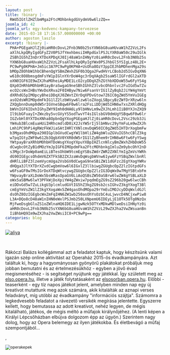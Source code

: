 ```yaml
---
layout: post
title: !binary |-
  RWd5IGtlZHZlbmMga2FtcMOhbnkgdGVydmV6w6lzZQ==
joomla_id: 42
joomla_url: egy-kedvenc-kampany-tervezese
date: 2015-03-18 17:16:57.000000000 +00:00
author: agoston_laszlo
excerpt: !binary |-
  PHA+PGEgaHJlZj0iaHR0cDovL2Fnb3N0b25sYXN6bG8uaHUvaW1hZ2VzL2Fs
  aXlhLkpQRyIgdGFyZ2V0PSJfYmxhbmsiIHRpdGxlPSJLYXR0aW50c29uIGlk
  ZSBhIG5hZ3nDrXTDoXPDqXJ0Ij48aW1nIHNyYz0iaHR0cDovL2Fnb3N0b25s
  YXN6bG8uaHUvaW1hZ2VzL2FsaXlhLkpQRyIgYWx0PSJhbGl5YSIgLz48L2E+
  PC9wPg0KPHA+Jm5ic3A7PC9wPg0KPHA+UsOha8OzY3ppIEJhbMOhenMga29s
  bMOpZ8OhbW1hbCBhenQgYSBmZWxhZGF0b3Qga2FwdHVrLCBob2d5IGvDqXN6
  w610c8O8bmsgdmFsYW1pIGlnYXrDoW4gc3rDqXAgb25saW5lIGFrdGl2aXTD
  oXN0IGF6IE9wZXJhaMOheiAyMDE1LcO2cyDDqXZhZGthbXDDoW55w6FyYS4g
  QXp0IHRhbMOhbHR1ayBraSwgaG9neSBhIGhhZ3lvbcOhbnlvc2FuIGd5w7Zu
  ecO2csWxIHBsYWvDoXRva2F0IHByw7Niw6FsanVrIG1lZyBqb2JiYW4gYmVt
  dXRhdG5pIMOpcyBheiDDqXJ0ZWxtZXrDqXPDvGtow7Z6IC0gZWd5YmVuIGEg
  asO2dsWRIMOpdmFkIG1lZ2lzbWVyw6lzw6loZXogLSBpcyBzZWfDrXRzw6ln
  ZXQgbnnDump0dW5rIGVneSBqw6F0w6lra2FsLiDDjWd5IHN6w7xsZXRldHQg
  bWVnIGF6IDxhIGhyZWY9Imh0dHA6Ly9lbHNvLm9wZXJhLmh1IiB0YXJnZXQ9
  Il9ibGFuayI+ZWxzby5vcGVyYS5odTwvYT4sIGlsbGV0dmUgYSBqw6F0w6lr
  IGZvbHl0YXTDoXNha8OpbnQgYXogPGEgaHJlZj0iaHR0cDovL2Vsc29zb3Ji
  YW4ub3BlcmEuaHUiIHRhcmdldD0iX2JsYW5rIj5lbHNvc29yYmFuLm9wZXJh
  Lmh1PC9hPi4gRWzFkWJiaSAtIHRlYXNlcmvDqW50IC0gZWd5IHTDrXogbmFw
  b3MgasOhdMOpa290IGplbGVudCwgYW1lbHliZW4gbWluZGVuIG5hcCBlZ3kg
  w7pqIGtyZWF0w612b3QgbXV0YXR0dW5rIG1lZyBhem9rIHN6w6Ftw6FyYSwg
  YWtpayBraXRhbMOhbHTDoWsgYXogYXpuYXBpIHZlcnNlcyBmZWxhZHbDoW55
  dCwgbcOtZyB1dMOzYmJpIGF6IMOpdmFka2FtcMOhbnkgImluZm9ybcOhY2nD
  s3Mgc3rDoWp0amEiLiBTesOhbW9tcmEgYSBsZWdrZWR2ZXNlYmIgZmVsYWRh
  dG90IGEgcsOhdmV6ZXTFkSB2ZXJzaWvDqWsgbWVnw61yw6FzYSBqZWxlbnRl
  dHRlLiBFZ3lzemVycmUga2VsbGV0dCwgaG9neSBiZW11dGFzc2EgYXogYWRv
  dHQga3JlYXTDrXZvdCwgbmVow6l6IGxlZ3llbiwgZGUgbcOpZ2lzIGtpdGFs
  w6FsaGF0w7MsIGrDoXTDqWtvcywgZGUgbcOpZ2lzIG3DqWx0w7MgYSBtxbFm
  YWpvayBraXLDoWx5bsWRasOpaGV6LiAoQSBsZW50aSBrw6lwZW4gYSBLaXLD
  oWx5aSBMw6lwY3PFkWjDoXpiYW4gZWxiw7pqdmEgZG9sZ296b20gw6lwcCBh
  eiDDvGd5w7ZuLikgU3plcmludGVtIG5hZ3kgZG9sb2csIGhvZ3kgYXogT3Bl
  cmEgYmVsZW1lZ3kgYXogaWx5ZW4gasOhdMOpa29rYmEuIMOJcyDDqWxldGJl
  dsOhZ8OzIGEgbcWxZmFqIHN6ZW1wb250asOhYsOzbC4uLjwvcD4NCjxwPiw8
  L3A+DQo8cD48aW1nIHN0eWxlPSJmb250LXNpemU6IDEyLjE1OTk5OTg0NzQx
  MjFweDsgbGluZS1oZWlnaHQ6IDE1LjgwNzk5OTYxMDkwMDlweDsiIHNyYz0i
  aHR0cDovL2Fnb3N0b25sYXN6bG8uaHUvaW1hZ2VzL29wZXJha2VwZWsuanBn
  IiBhbHQ9Im9wZXJha2VwZWsiIC8+PC9wPg==
categories: blog
---
```

<p><a href="http://agostonlaszlo.hu/images/aliya.JPG" target="_blank" title="Kattintson ide a nagyításért"><img src="http://agostonlaszlo.hu/images/aliya.JPG" alt="aliya" /></a></p>
<p>&nbsp;</p>
<p>Rákóczi Balázs kollégámmal azt a feladatot kaptuk, hogy készítsünk valami igazán szép online aktivitást az Operaház 2015-ös évadkampányára. Azt találtuk ki, hogy a hagyományosan gyönyörű plakátokat próbáljuk meg jobban bemutatni és az értelmezésükhöz - egyben a jövő évad megismeréséhez - is segítséget nyújtunk egy játékkal. Így született meg az <a href="http://elso.opera.hu" target="_blank">elso.opera.hu</a>, illetve a játék folytatásaként az <a href="http://elsosorban.opera.hu" target="_blank">elsosorban.opera.hu</a>. Előbbi - teaserként - egy tíz napos játékot jelent, amelyben minden nap egy új kreatívot mutattunk meg azok számára, akik kitalálták az aznapi verses feladványt, míg utóbbi az évadkampány "információs szájtja". Számomra a legkedvesebb feladatot a rávezető versikék megírása jelentette. Egyszerre kellett, hogy bemutassa az adott kreatívot, nehéz legyen, de mégis kitalálható, játékos, de mégis méltó a műfajok királynőjéhez. (A lenti képen a Királyi Lépcsőházban elbújva dolgozom épp az ügyön.) Szerintem nagy dolog, hogy az Opera belemegy az ilyen játékokba. És életbevágó a műfaj szempontjából...</p>
<p>,</p>
<p><img style="font-size: 12.1599998474121px; line-height: 15.8079996109009px;" src="http://agostonlaszlo.hu/images/operakepek.jpg" alt="operakepek" /></p>
